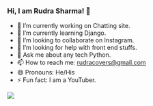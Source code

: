 ### Hi, I am Rudra Sharma! 👋

- 🔭 I’m currently working on Chatting site.
- 🌱 I’m currently learning Django.
- 👯 I’m looking to collaborate on Instagram.
- 🤔 I’m looking for help with front end stuffs.
- 💬 Ask me about any tech Python.
- 📫 How to reach me: rudracovers@gmail.com
- 😄 Pronouns: He/His
- ⚡ Fun fact: I am a YouTuber.

<img src="https://github-readme-stats.vercel.app/api?username=RushRpy&&show_icons=true&title_color=ffffff&icon_color=bb2acf&text_color=daf7dc&bg_color=151515"/>
